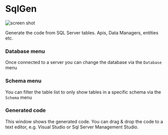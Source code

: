 # SqlGen
![screen shot](https://github.com/caglardursun/SimpleSqlTool/blob/master/screen-shot.png)

Generate the code from SQL Server tables. Apis, Data Managers, entities etc.




### Database menu

Once connected to a server you can change the database via the `Database` menu

### Schema menu

You can filter the table list to only show tables in a specific schema via the `Schema` menu

### Generated code

This window shows the generated code.  You can drag & drop the code to a text editor, e.g. Visual Studio or Sql Server Management Studio.
